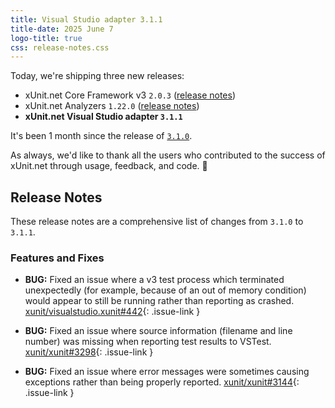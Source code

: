 ```yaml
---
title: Visual Studio adapter 3.1.1
title-date: 2025 June 7
logo-title: true
css: release-notes.css
---
```


Today, we're shipping three new releases:

* xUnit.net Core Framework v3 `2.0.3` ([release notes](/releases/v3/2.0.3))
* xUnit.net Analyzers `1.22.0` ([release notes](/releases/analyzers/1.22.0))
* **xUnit.net Visual Studio adapter `3.1.1`**

It's been 1 month since the release of [`3.1.0`](3.1.0).

As always, we'd like to thank all the users who contributed to the success of xUnit.net through usage, feedback, and code. 🎉

## Release Notes

These release notes are a comprehensive list of changes from `3.1.0` to `3.1.1`.

### Features and Fixes

* **BUG:** Fixed an issue where a v3 test process which terminated unexpectedly (for example, because of an out of memory condition) would appear to still be running rather than reporting as crashed. [xunit/visualstudio.xunit#442](https://github.com/xunit/visualstudio.xunit/issues/442){: .issue-link }

* **BUG:** Fixed an issue where source information (filename and line number) was missing when reporting test results to VSTest. [xunit/xunit#3298](https://github.com/xunit/xunit/issues/3298){: .issue-link }

* **BUG:** Fixed an issue where error messages were sometimes causing exceptions rather than being properly reported. [xunit/xunit#3144](https://github.com/xunit/xunit/issues/3144){: .issue-link }
